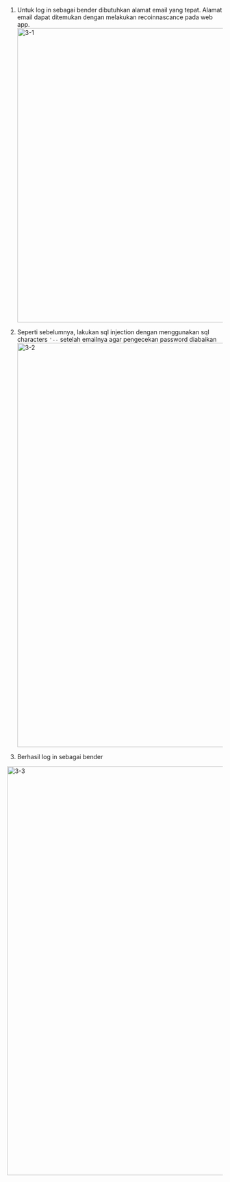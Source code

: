 1. Untuk log in sebagai bender dibutuhkan alamat email yang tepat. Alamat email dapat ditemukan dengan melakukan recoinnascance pada web app. <br />
<img width="702" height="686" alt="3-1" src="https://github.com/user-attachments/assets/1a1f3c01-4a84-4273-a090-d6defcd61935" /> <br />

2. Seperti sebelumnya, lakukan sql injection dengan menggunakan sql characters `'--` setelah emailnya agar pengecekan password diabaikan <br />
<img width="1838" height="942" alt="3-2" src="https://github.com/user-attachments/assets/6513bd2a-9f4b-4401-a0fe-61d99923c3c1" /> <br />

3. Berhasil log in sebagai bender <br />
<img width="1888" height="953" alt="3-3" src="https://github.com/user-attachments/assets/5502ec9d-cecb-4dcf-9da3-f557cb9377e1" />


